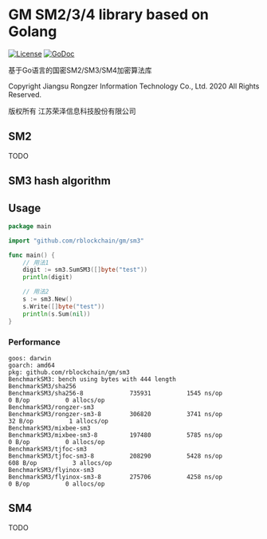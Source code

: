 # GM SM2/3/4 library based on Golang
[![License](https://img.shields.io/badge/License-Apache%202.0-blue.svg)](https://opensource.org/licenses/Apache-2.0)
<a href="https://godoc.org/github.com/rblockchain/gm"><img alt="GoDoc" src="https://godoc.org/github.com/rblockchain/gm?status.svg" /></a>

基于Go语言的国密SM2/SM3/SM4加密算法库

Copyright Jiangsu Rongzer Information Technology Co., Ltd. 2020 All Rights Reserved.

版权所有 江苏荣泽信息科技股份有限公司

## SM2

TODO

## SM3 hash algorithm

## Usage

```go
package main

import "github.com/rblockchain/gm/sm3"

func main() {
    // 用法1
    digit := sm3.SumSM3([]byte("test"))
    println(digit)

    // 用法2
    s := sm3.New()
    s.Write([]byte("test"))
    println(s.Sum(nil))
}
```

### Performance
```
goos: darwin
goarch: amd64
pkg: github.com/rblockchain/gm/sm3
BenchmarkSM3: bench using bytes with 444 length
BenchmarkSM3/sha256
BenchmarkSM3/sha256-8         	  735931	      1545 ns/op	       0 B/op	       0 allocs/op
BenchmarkSM3/rongzer-sm3
BenchmarkSM3/rongzer-sm3-8    	  306820	      3741 ns/op	      32 B/op	       1 allocs/op
BenchmarkSM3/mixbee-sm3
BenchmarkSM3/mixbee-sm3-8     	  197480	      5785 ns/op	       0 B/op	       0 allocs/op
BenchmarkSM3/tjfoc-sm3
BenchmarkSM3/tjfoc-sm3-8      	  208290	      5428 ns/op	     608 B/op	       3 allocs/op
BenchmarkSM3/flyinox-sm3
BenchmarkSM3/flyinox-sm3-8    	  275706	      4258 ns/op	       0 B/op	       0 allocs/op
```

## SM4

TODO